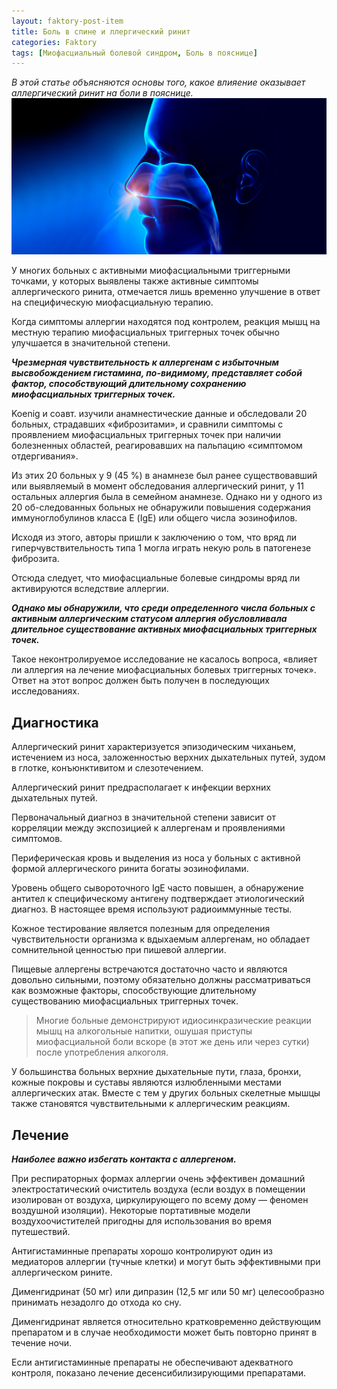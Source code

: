 ```yaml
---
layout: faktory-post-item
title: Боль в спине и ллергический ринит
categories: Faktory
tags: [Миофасциальный болевой синдром, Боль в пояснице]
---
```


*В этой статье объясняются основы того, какое влияение оказывает аллергический ринит на боли в пояснице.*
![факторы](/images/factory/other/rinit.jpg)


У многих больных с активными миофасциальными триггерными точками, у которых выявлены также активные симптомы аллергического ринита, отмечается лишь временно улучшение в ответ на специфическую миофасциальную терапию. 

Когда симптомы аллергии находятся под контролем, реакция мышц на местную терапию миофасциальных триггерных точек обычно улучшается в значительной степени. 

***Чрезмерная чувствительность к аллергенам с избыточным высвобождением гистамина, по-видимому, представляет собой фактор, способствующий длительному сохранению миофасциальных триггерных точек.***

Koenig и соавт. изучили анамнестические данные и обследовали 20 больных, страдавших «фиброзитами», и сравнили симптомы с проявлением миофасциальных триггерных точек при наличии болезненных областей, реагировавших на пальпацию «симптомом отдергивания». 

Из этих 20 больных у 9 (45 %) в анамнезе был ранее существовавший или выявляемый в момент обследования аллергический ринит, у 11 остальных аллергия была в семейном анамнезе. Однако ни у одного из 20 об-следованных больных не обнаружили повышения содержания иммуноглобулинов класса Е (IgE) или общего числа эозинофилов. 

Исходя из этого, авторы пришли к заключению о том, что вряд ли гиперчувствительность типа 1 могла играть некую роль в патогенезе фиброзита. 

Отсюда следует, что миофасциальные болевые синдромы вряд ли активируются вследствие аллергии.

***Однако мы обнаружили, что среди определенного числа больных с активным аллергическим статусом аллергия обусловливала длительное существование активных миофасциальных триггерных точек.***
 
 Такое неконтролируемое исследование не касалось вопроса, «влияет ли аллергия на лечение миофасциальных болевых триггерных точек». Ответ на этот вопрос должен быть получен в последующих исследованиях.
 
## Диагностика

Аллергический ринит характеризуется эпизодическим чиханьем, истечением из носа, заложенностью верхних дыхательных путей, зудом в глотке, конъюнктивитом и слезотечением. 

Аллергический ринит предрасполагает к инфекции верхних дыхательных путей. 

Первоначальный диагноз в значительной степени зависит от корреляции между экспозицией к аллергенам и проявлениями симптомов. 

Периферическая кровь и выделения из носа у больных с активной формой аллергического ринита богаты эозинофилами. 

Уровень общего сывороточного IgE часто повышен, а обнаружение антител к специфическому антигену подтверждает этиологический диагноз. В настоящее время используют радиоиммунные тесты.

Кожное тестирование является полезным для определения чувствительности организма к вдыхаемым аллергенам, но обладает сомнительной ценностью при пишевой аллергии. 

Пищевые аллергены встречаются достаточно часто и являются довольно сильными, поэтому обязательно должны рассматриваться как возможные факторы, способствующие длительному существованию миофасциальных триггерных точек. 

> Многие больные демонстрируют идиосинкразические реакции мышц на алкогольные напитки, ошушая приступы миофасциальной боли вскоре (в этот же день или через сутки) после употребления алкоголя.

У большинства больных верхние дыхательные пути, глаза, бронхи, кожные покровы и суставы являются излюбленными местами аллергических атак. Вместе с тем у других больных скелетные мышцы также становятся чувствительными к аллергическим реакциям.

## Лечение

 ***Наиболее важно избегать контакта с аллергеном.***

 При респираторных формах аллергии очень эффективен домашний электростатический очиститель воздуха (если воздух в помещении изолирован от воздуха, циркулирующего по всему дому — феномен воздушной изоляции). Некоторые портативные модели воздухоочистителей пригодны для использования во время путешествий.
 
Антигистаминные препараты хорошо контролируют один из медиаторов аллергии (тучные клетки) и могут быть эффективными при аллергическом рините.

 Дименгидринат (50 мг) или дипразин (12,5 мг или 50 мг) целесообразно принимать незадолго до отхода ко сну. 
 
 Дименгидринат является относительно кратковременно действующим препаратом и в случае необходимости может быть повторно принят в течение ночи.
 
Если антигистаминные препараты не обеспечивают адекватного контроля, показано лечение десенсибилизирующими препаратами.
